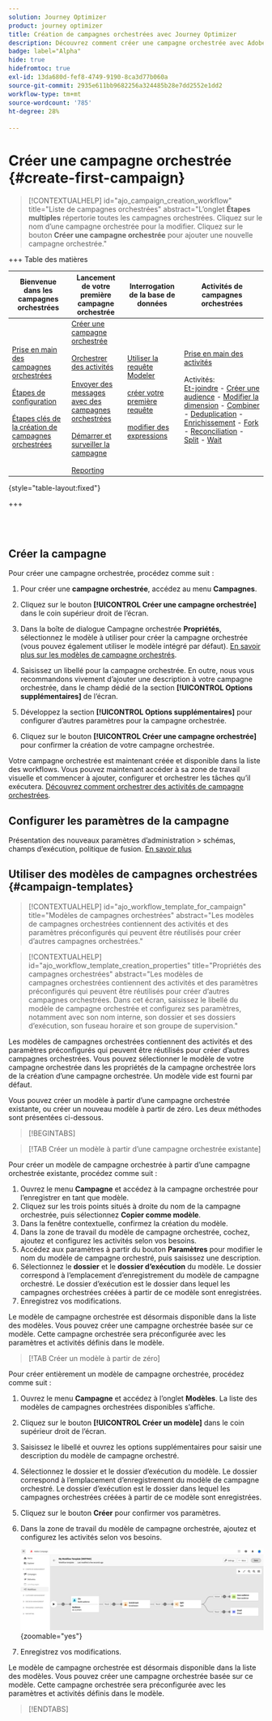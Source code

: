 ```yaml
---
solution: Journey Optimizer
product: journey optimizer
title: Création de campagnes orchestrées avec Journey Optimizer
description: Découvrez comment créer une campagne orchestrée avec Adobe Journey Optimizer
badge: label="Alpha"
hide: true
hidefromtoc: true
exl-id: 13da680d-fef8-4749-9190-8ca3d77b060a
source-git-commit: 2935e611bb9682256a324485b28e7dd2552e1dd2
workflow-type: tm+mt
source-wordcount: '785'
ht-degree: 28%

---
```



# Créer une campagne orchestrée {#create-first-campaign}

>[!CONTEXTUALHELP]
>id="ajo_campaign_creation_workflow"
>title="Liste de campagnes orchestrées"
>abstract="L’onglet **Étapes multiples** répertorie toutes les campagnes orchestrées. Cliquez sur le nom d’une campagne orchestrée pour la modifier. Cliquez sur le bouton **Créer une campagne orchestrée** pour ajouter une nouvelle campagne orchestrée."

+++ Table des matières

| Bienvenue dans les campagnes orchestrées | Lancement de votre première campagne orchestrée | Interrogation de la base de données | Activités de campagnes orchestrées |
|---|---|---|---|
| [Prise en main des campagnes orchestrées](gs-orchestrated-campaigns.md)<br/><br/>[Étapes de configuration](configuration-steps.md)<br/><br/>[Étapes clés de la création de campagnes orchestrées](gs-campaign-creation.md) | [Créer une campagne orchestrée](create-orchestrated-campaign.md)<br/><br/>[Orchestrer des activités](orchestrate-activities.md)<br/><br/>[Envoyer des messages avec des campagnes orchestrées](send-messages.md)<br/><br/>[Démarrer et surveiller la campagne](start-monitor-campaigns.md)<br/><br/>[Reporting](reporting-campaigns.md) | [Utiliser la requête Modeler](orchestrated-query-modeler.md)<br/><br/>[créer votre première requête](build-query.md)<br/><br/>[modifier des expressions](edit-expressions.md) | [Prise en main des activités](activities/about-activities.md)<br/><br/>Activités:<br/>[Et-joindre](activities/and-join.md) - [Créer une audience](activities/build-audience.md) - [Modifier la dimension](activities/change-dimension.md) - [Combiner](activities/combine.md) - [Deduplication](activities/deduplication.md) - [Enrichissement](activities/enrichment.md) - [Fork](activities/fork.md) - [Reconciliation](activities/reconciliation.md) - [Split](activities/split.md) - [Wait](activities/wait.md) |

{style="table-layout:fixed"}

+++

<br/><br/>

## Créer la campagne

Pour créer une campagne orchestrée, procédez comme suit :

1. Pour créer une **campagne orchestrée**, accédez au menu **Campagnes**.

1. Cliquez sur le bouton **[!UICONTROL Créer une campagne orchestrée]** dans le coin supérieur droit de l’écran.

1. Dans la boîte de dialogue Campagne orchestrée **Propriétés**, sélectionnez le modèle à utiliser pour créer la campagne orchestrée (vous pouvez également utiliser le modèle intégré par défaut). [En savoir plus sur les modèles de campagne orchestrés](#campaign-templates).

1. Saisissez un libellé pour la campagne orchestrée. En outre, nous vous recommandons vivement d’ajouter une description à votre campagne orchestrée, dans le champ dédié de la section **[!UICONTROL Options supplémentaires]** de l’écran.

1. Développez la section **[!UICONTROL Options supplémentaires]** pour configurer d’autres paramètres pour la campagne orchestrée.

1. Cliquez sur le bouton **[!UICONTROL Créer une campagne orchestrée]** pour confirmer la création de votre campagne orchestrée.

Votre campagne orchestrée est maintenant créée et disponible dans la liste des workflows. Vous pouvez maintenant accéder à sa zone de travail visuelle et commencer à ajouter, configurer et orchestrer les tâches qu’il exécutera. [Découvrez comment orchestrer des activités de campagne orchestrées](orchestrate-activities.md).

## Configurer les paramètres de la campagne

Présentation des nouveaux paramètres d’administration > schémas, champs d’exécution, politique de fusion. [En savoir plus](configuration-steps.md)

## Utiliser des modèles de campagnes orchestrées {#campaign-templates}

>[!CONTEXTUALHELP]
>id="ajo_workflow_template_for_campaign"
>title="Modèles de campagnes orchestrées"
>abstract="Les modèles de campagnes orchestrées contiennent des activités et des paramètres préconfigurés qui peuvent être réutilisés pour créer d’autres campagnes orchestrées."

>[!CONTEXTUALHELP]
>id="ajo_workflow_template_creation_properties"
>title="Propriétés des campagnes orchestrées"
>abstract="Les modèles de campagnes orchestrées contiennent des activités et des paramètres préconfigurés qui peuvent être réutilisés pour créer d’autres campagnes orchestrées. Dans cet écran, saisissez le libellé du modèle de campagne orchestrée et configurez ses paramètres, notamment avec son nom interne, son dossier et ses dossiers d’exécution, son fuseau horaire et son groupe de supervision."

Les modèles de campagnes orchestrées contiennent des activités et des paramètres préconfigurés qui peuvent être réutilisés pour créer d’autres campagnes orchestrées. Vous pouvez sélectionner le modèle de votre campagne orchestrée dans les propriétés de la campagne orchestrée lors de la création d’une campagne orchestrée. Un modèle vide est fourni par défaut.

Vous pouvez créer un modèle à partir d’une campagne orchestrée existante, ou créer un nouveau modèle à partir de zéro. Les deux méthodes sont présentées ci-dessous.

>[!BEGINTABS]

>[!TAB Créer un modèle à partir d’une campagne orchestrée existante]

Pour créer un modèle de campagne orchestrée à partir d’une campagne orchestrée existante, procédez comme suit :

1. Ouvrez le menu **Campagne** et accédez à la campagne orchestrée pour l’enregistrer en tant que modèle.
1. Cliquez sur les trois points situés à droite du nom de la campagne orchestrée, puis sélectionnez **Copier comme modèle**.
1. Dans la fenêtre contextuelle, confirmez la création du modèle.
1. Dans la zone de travail du modèle de campagne orchestrée, cochez, ajoutez et configurez les activités selon vos besoins.
1. Accédez aux paramètres à partir du bouton **Paramètres** pour modifier le nom du modèle de campagne orchestré, puis saisissez une description.
1. Sélectionnez le **dossier** et le **dossier d’exécution** du modèle. Le dossier correspond à l’emplacement d’enregistrement du modèle de campagne orchestré. Le dossier d’exécution est le dossier dans lequel les campagnes orchestrées créées à partir de ce modèle sont enregistrées.
1. Enregistrez vos modifications.

Le modèle de campagne orchestrée est désormais disponible dans la liste des modèles. Vous pouvez créer une campagne orchestrée basée sur ce modèle. Cette campagne orchestrée sera préconfigurée avec les paramètres et activités définis dans le modèle.


>[!TAB Créer un modèle à partir de zéro]


Pour créer entièrement un modèle de campagne orchestrée, procédez comme suit :

1. Ouvrez le menu **Campagne** et accédez à l’onglet **Modèles**. La liste des modèles de campagnes orchestrées disponibles s’affiche.
1. Cliquez sur le bouton **[!UICONTROL Créer un modèle]** dans le coin supérieur droit de l’écran.
1. Saisissez le libellé et ouvrez les options supplémentaires pour saisir une description du modèle de campagne orchestré.
1. Sélectionnez le dossier et le dossier d’exécution du modèle. Le dossier correspond à l’emplacement d’enregistrement du modèle de campagne orchestré. Le dossier d’exécution est le dossier dans lequel les campagnes orchestrées créées à partir de ce modèle sont enregistrées.
1. Cliquez sur le bouton **Créer** pour confirmer vos paramètres.
1. Dans la zone de travail du modèle de campagne orchestrée, ajoutez et configurez les activités selon vos besoins.

   ![](assets/wf-template-activities.png){zoomable="yes"}

1. Enregistrez vos modifications.

Le modèle de campagne orchestrée est désormais disponible dans la liste des modèles. Vous pouvez créer une campagne orchestrée basée sur ce modèle. Cette campagne orchestrée sera préconfigurée avec les paramètres et activités définis dans le modèle.

>[!ENDTABS]
